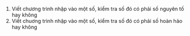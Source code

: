 1. Viết chương trình nhập vào một số, kiểm tra số đó có phải số nguyên tố hay không
2. Viết chuơng trình nhập vào một số, kiểm tra số đó có phải số hoàn hảo hay không
